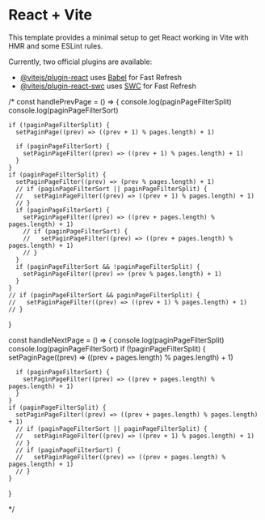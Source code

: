 # React + Vite

This template provides a minimal setup to get React working in Vite with HMR and some ESLint rules.

Currently, two official plugins are available:

- [@vitejs/plugin-react](https://github.com/vitejs/vite-plugin-react/blob/main/packages/plugin-react/README.md) uses [Babel](https://babeljs.io/) for Fast Refresh
- [@vitejs/plugin-react-swc](https://github.com/vitejs/vite-plugin-react-swc) uses [SWC](https://swc.rs/) for Fast Refresh

/\*
const handlePrevPage = () => {
console.log(paginPageFilterSplit)
console.log(paginPageFilterSort)

    if (!paginPageFilterSplit) {
      setPaginPage((prev) => ((prev + 1) % pages.length) + 1)

      if (paginPageFilterSort) {
        setPaginPageFilter((prev) => ((prev + 1) % pages.length) + 1)
      }
    }
    if (paginPageFilterSplit) {
      setPaginPageFilter((prev) => (prev % pages.length) + 1)
      // if (paginPageFilterSort || paginPageFilterSplit) {
      //   setPaginPageFilter((prev) => ((prev + 1) % pages.length) + 1)
      // }
      if (paginPageFilterSort) {
        setPaginPageFilter((prev) => ((prev + pages.length) % pages.length) + 1)
        // if (paginPageFilterSort) {
        //   setPaginPageFilter((prev) => ((prev + pages.length) % pages.length) + 1)
        // }
      }
      if (paginPageFilterSort && !paginPageFilterSplit) {
        setPaginPageFilter((prev) => (prev % pages.length) + 1)
      }
    }
    // if (paginPageFilterSort && paginPageFilterSplit) {
    //   setPaginPageFilter((prev) => ((prev + 1) % pages.length) + 1)
    // }

}

const handleNextPage = () => {
console.log(paginPageFilterSplit)
console.log(paginPageFilterSort)
if (!paginPageFilterSplit) {
setPaginPage((prev) => ((prev + pages.length) % pages.length) + 1)

      if (paginPageFilterSort) {
        setPaginPageFilter((prev) => ((prev + pages.length) % pages.length) + 1)
      }
    }
    if (paginPageFilterSplit) {
      setPaginPageFilter((prev) => ((prev + pages.length) % pages.length) + 1)
      // if (paginPageFilterSort || paginPageFilterSplit) {
      //   setPaginPageFilter((prev) => ((prev + 1) % pages.length) + 1)
      // }
      // if (paginPageFilterSort) {
      //   setPaginPageFilter((prev) => ((prev + pages.length) % pages.length) + 1)
      // }
    }

}

\*/
